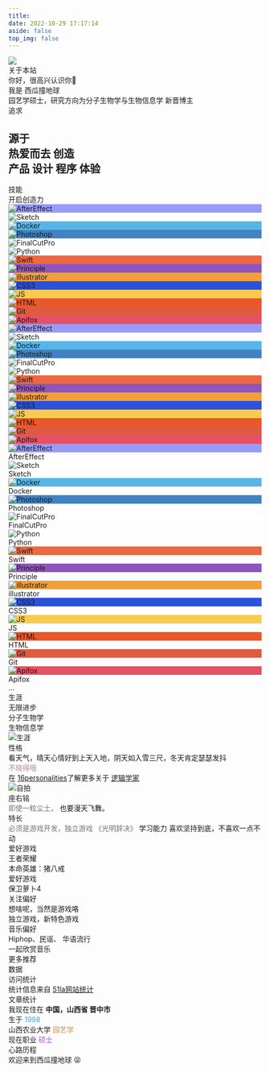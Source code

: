 ```yaml
---
title: 
date: 2022-10-29 17:17:14
aside: false
top_img: false
---
```

<div id="about-page">
  <div class="author-img">
    <img src="https://bu.dusays.com/2022/10/17/634d313602a1e.png">
  </div>
  <div class="author-title">关于本站</div>
  <div class="author-content">
    <div class="author-content-item myInfoAndSayHello">
      <div class="title1">你好，很高兴认识你👋</div>
      <div class="title2">我是
        <span class="inline-word">西瓜撞地球</span>
      </div>
      <div class="title1">园艺学硕士，研究方向为分子生物学与生物信息学
        <span class="inline-word">新晋博主</span>
      </div>
    </div>
    <div class="aboutsiteTips author-content-item">
      <div class="author-content-item-tips">追求</div>
      <h2>源于
        <br>热爱而去
        <span class="inline-word">创造</span>
        <div class="mask">
          <span class="first-tips">产品</span>
          <span>设计</span>
          <span data-up="">程序</span>
          <span data-show="">体验</span>
        </div>
      </h2>
    </div>
  </div>
  <div class="hello-about">

  <div class="shapes">
    <div class="shape shape-1" style="translate: none; rotate: none; scale: none; transform: translate(122px, 164px);">
    </div>
    <div class="shape shape-2" style="translate: none; rotate: none; scale: none; transform: translate(122px, 164px);">
    </div>
    <div class="shape shape-3" style="translate: none; rotate: none; scale: none; transform: translate(122px, 164px);">
    </div>
  </div>
  <div class="content">
    
  </div>
</div>
  <div class="author-content">
    <div class="author-content-item skills">
      <div class="card-content">
        <div class="author-content-item-tips">技能</div>
        <span class="author-content-item-title">开启创造力</span>
        <div class="skills-style-group">
          <div class="tags-group-all">
            <div class="tags-group-wrapper">
              <div class="tags-group-icon-pair">
                <div class="tags-group-icon" style="background:#989bf8">
                  <img src="https://img.zhheo.com/i/2022/08/22/6302f0748a83b.png" title="AfterEffect" onerror="this.onerror=null,this.src=&quot;https://cdn.zhheo.com/Guli/others/imgerror.png&quot;">
                </div>
                <div class="tags-group-icon" style="background:#fff">
                  <img src="https://img.zhheo.com/i/2022/08/22/63030a85d6458.png" title="Sketch" onerror="this.onerror=null,this.src=&quot;https://cdn.zhheo.com/Guli/others/imgerror.png&quot;">
                </div>
              </div>
              <div class="tags-group-icon-pair">
                <div class="tags-group-icon" style="background:#57b6e6">
                  <img src="https://img.zhheo.com/i/2022/08/22/6303102c049d1.png" title="Docker" onerror="this.onerror=null,this.src=&quot;https://cdn.zhheo.com/Guli/others/imgerror.png&quot;">
                </div>
                <div class="tags-group-icon" style="background:#4082c3">
                  <img src="https://img.zhheo.com/i/2022/08/22/63030fe730a69.png" title="Photoshop" onerror="this.onerror=null,this.src=&quot;https://cdn.zhheo.com/Guli/others/imgerror.png&quot;">
                </div>
              </div>
              <div class="tags-group-icon-pair">
                <div class="tags-group-icon" style="background:#fff">
                  <img src="https://img.zhheo.com/i/2022/08/22/630310dea00f5.png" title="FinalCutPro" onerror="this.onerror=null,this.src=&quot;https://cdn.zhheo.com/Guli/others/imgerror.png&quot;">
                </div>
                <div class="tags-group-icon" style="background:#fff">
                  <img src="https://img.zhheo.com/i/2022/08/22/63031127e8e2b.png" title="Python" onerror="this.onerror=null,this.src=&quot;https://cdn.zhheo.com/Guli/others/imgerror.png&quot;">
                </div>
              </div>
              <div class="tags-group-icon-pair">
                <div class="tags-group-icon" style="background:#eb6840">
                  <img src="https://img.zhheo.com/i/2022/08/22/630311760ca04.png" title="Swift" onerror="this.onerror=null,this.src=&quot;https://cdn.zhheo.com/Guli/others/imgerror.png&quot;">
                </div>
                <div class="tags-group-icon" style="background:#8f55ba">
                  <img src="https://img.zhheo.com/i/2022/08/22/630311cf9dded.png" title="Principle" onerror="this.onerror=null,this.src=&quot;https://cdn.zhheo.com/Guli/others/imgerror.png&quot;">
                </div>
              </div>
              <div class="tags-group-icon-pair">
                <div class="tags-group-icon" style="background:#f29e39">
                  <img src="https://img.zhheo.com/i/2022/08/22/6303121db0410.png" title="illustrator" onerror="this.onerror=null,this.src=&quot;https://cdn.zhheo.com/Guli/others/imgerror.png&quot;">
                </div>
                <div class="tags-group-icon" style="background:#2c51db">
                  <img src="https://img.zhheo.com/i/2022/08/22/630312c06cdc5.png" title="CSS3" onerror="this.onerror=null,this.src=&quot;https://cdn.zhheo.com/Guli/others/imgerror.png&quot;">
                </div>
              </div>
              <div class="tags-group-icon-pair">
                <div class="tags-group-icon" style="background:#f7cb4f">
                  <img src="https://img.zhheo.com/i/2022/08/22/630312f898a1c.png" title="JS" onerror="this.onerror=null,this.src=&quot;https://cdn.zhheo.com/Guli/others/imgerror.png&quot;">
                </div>
                <div class="tags-group-icon" style="background:#e9572b">
                  <img src="https://img.zhheo.com/i/2022/08/22/6303132113bbb.png" title="HTML" onerror="this.onerror=null,this.src=&quot;https://cdn.zhheo.com/Guli/others/imgerror.png&quot;">
                </div>
              </div>
              <div class="tags-group-icon-pair">
                <div class="tags-group-icon" style="background:#df5b40">
                  <img src="https://img.zhheo.com/i/2022/09/23/632d2d33b1e1b.webp" title="Git" onerror="this.onerror=null,this.src=&quot;https://cdn.zhheo.com/Guli/others/imgerror.png&quot;">
                </div>
                <div class="tags-group-icon" style="background:#e65164">
                  <img src="https://img.zhheo.com/i/2022/09/23/632d2e083fc9b.webp" title="Apifox" onerror="this.onerror=null,this.src=&quot;https://cdn.zhheo.com/Guli/others/imgerror.png&quot;">
                </div>
              </div>
              <div class="tags-group-icon-pair">
                <div class="tags-group-icon" style="background:#989bf8">
                  <img src="https://img.zhheo.com/i/2022/08/22/6302f0748a83b.png" title="AfterEffect" onerror="this.onerror=null,this.src=&quot;https://cdn.zhheo.com/Guli/others/imgerror.png&quot;">
                </div>
                <div class="tags-group-icon" style="background:#fff">
                  <img src="https://img.zhheo.com/i/2022/08/22/63030a85d6458.png" title="Sketch" onerror="this.onerror=null,this.src=&quot;https://cdn.zhheo.com/Guli/others/imgerror.png&quot;">
                </div>
              </div>
              <div class="tags-group-icon-pair">
                <div class="tags-group-icon" style="background:#57b6e6">
                  <img src="https://img.zhheo.com/i/2022/08/22/6303102c049d1.png" title="Docker" onerror="this.onerror=null,this.src=&quot;https://cdn.zhheo.com/Guli/others/imgerror.png&quot;">
                </div>
                <div class="tags-group-icon" style="background:#4082c3">
                  <img src="https://img.zhheo.com/i/2022/08/22/63030fe730a69.png" title="Photoshop" onerror="this.onerror=null,this.src=&quot;https://cdn.zhheo.com/Guli/others/imgerror.png&quot;">
                </div>
              </div>
              <div class="tags-group-icon-pair">
                <div class="tags-group-icon" style="background:#fff">
                  <img src="https://img.zhheo.com/i/2022/08/22/630310dea00f5.png" title="FinalCutPro" onerror="this.onerror=null,this.src=&quot;https://cdn.zhheo.com/Guli/others/imgerror.png&quot;">
                </div>
                <div class="tags-group-icon" style="background:#fff">
                  <img src="https://img.zhheo.com/i/2022/08/22/63031127e8e2b.png" title="Python" onerror="this.onerror=null,this.src=&quot;https://cdn.zhheo.com/Guli/others/imgerror.png&quot;">
                </div>
              </div>
              <div class="tags-group-icon-pair">
                <div class="tags-group-icon" style="background:#eb6840">
                  <img src="https://img.zhheo.com/i/2022/08/22/630311760ca04.png" title="Swift" onerror="this.onerror=null,this.src=&quot;https://cdn.zhheo.com/Guli/others/imgerror.png&quot;">
                </div>
                <div class="tags-group-icon" style="background:#8f55ba">
                  <img src="https://img.zhheo.com/i/2022/08/22/630311cf9dded.png" title="Principle" onerror="this.onerror=null,this.src=&quot;https://cdn.zhheo.com/Guli/others/imgerror.png&quot;">
                </div>
              </div>
              <div class="tags-group-icon-pair">
                <div class="tags-group-icon" style="background:#f29e39">
                  <img src="https://img.zhheo.com/i/2022/08/22/6303121db0410.png" title="illustrator" onerror="this.onerror=null,this.src=&quot;https://cdn.zhheo.com/Guli/others/imgerror.png&quot;">
                </div>
                <div class="tags-group-icon" style="background:#2c51db">
                  <img src="https://img.zhheo.com/i/2022/08/22/630312c06cdc5.png" title="CSS3" onerror="this.onerror=null,this.src=&quot;https://cdn.zhheo.com/Guli/others/imgerror.png&quot;">
                </div>
              </div>
              <div class="tags-group-icon-pair">
                <div class="tags-group-icon" style="background:#f7cb4f">
                  <img src="https://img.zhheo.com/i/2022/08/22/630312f898a1c.png" title="JS" onerror="this.onerror=null,this.src=&quot;https://cdn.zhheo.com/Guli/others/imgerror.png&quot;">
                </div>
                <div class="tags-group-icon" style="background:#e9572b">
                  <img src="https://img.zhheo.com/i/2022/08/22/6303132113bbb.png" title="HTML" onerror="this.onerror=null,this.src=&quot;https://cdn.zhheo.com/Guli/others/imgerror.png&quot;">
                </div>
              </div>
              <div class="tags-group-icon-pair">
                <div class="tags-group-icon" style="background:#df5b40">
                  <img src="https://img.zhheo.com/i/2022/09/23/632d2d33b1e1b.webp" title="Git" onerror="this.onerror=null,this.src=&quot;https://cdn.zhheo.com/Guli/others/imgerror.png&quot;">
                </div>
                <div class="tags-group-icon" style="background:#e65164">
                  <img src="https://img.zhheo.com/i/2022/09/23/632d2e083fc9b.webp" title="Apifox" onerror="this.onerror=null,this.src=&quot;https://cdn.zhheo.com/Guli/others/imgerror.png&quot;">
                </div>
              </div>
            </div>
          </div>
          <div class="skills-list">
            <div class="skill-info">
              <div class="skill-icon" style="background:#989bf8">
                <img src="https://img.zhheo.com/i/2022/08/22/6302f0748a83b.png" title="AfterEffect" onerror="this.onerror=null,this.src=&quot;https://cdn.zhheo.com/Guli/others/imgerror.png&quot;">
              </div>
              <div class="skill-name">
                <span>AfterEffect</span>
              </div>
            </div>
            <div class="skill-info">
              <div class="skill-icon" style="background:#fff">
                <img src="https://img.zhheo.com/i/2022/08/22/63030a85d6458.png" title="Sketch" onerror="this.onerror=null,this.src=&quot;https://cdn.zhheo.com/Guli/others/imgerror.png&quot;">
              </div>
              <div class="skill-name">
                <span>Sketch</span>
              </div>
            </div>
            <div class="skill-info">
              <div class="skill-icon" style="background:#57b6e6">
                <img src="https://img.zhheo.com/i/2022/08/22/6303102c049d1.png" title="Docker" onerror="this.onerror=null,this.src=&quot;https://cdn.zhheo.com/Guli/others/imgerror.png&quot;">
              </div>
              <div class="skill-name">
                <span>Docker</span>
              </div>
            </div>
            <div class="skill-info">
              <div class="skill-icon" style="background:#4082c3">
                <img src="https://img.zhheo.com/i/2022/08/22/63030fe730a69.png" title="Photoshop" onerror="this.onerror=null,this.src=&quot;https://cdn.zhheo.com/Guli/others/imgerror.png&quot;">
              </div>
              <div class="skill-name">
                <span>Photoshop</span>
              </div>
            </div>
            <div class="skill-info">
              <div class="skill-icon" style="background:#fff">
                <img src="https://img.zhheo.com/i/2022/08/22/630310dea00f5.png" title="FinalCutPro" onerror="this.onerror=null,this.src=&quot;https://cdn.zhheo.com/Guli/others/imgerror.png&quot;">
              </div>
              <div class="skill-name">
                <span>FinalCutPro</span>
              </div>
            </div>
            <div class="skill-info">
              <div class="skill-icon" style="background:#fff">
                <img src="https://img.zhheo.com/i/2022/08/22/63031127e8e2b.png" title="Python" onerror="this.onerror=null,this.src=&quot;https://cdn.zhheo.com/Guli/others/imgerror.png&quot;">
              </div>
              <div class="skill-name">
                <span>Python</span>
              </div>
            </div>
            <div class="skill-info">
              <div class="skill-icon" style="background:#eb6840">
                <img src="https://img.zhheo.com/i/2022/08/22/630311760ca04.png" title="Swift" onerror="this.onerror=null,this.src=&quot;https://cdn.zhheo.com/Guli/others/imgerror.png&quot;">
              </div>
              <div class="skill-name">
                <span>Swift</span>
              </div>
            </div>
            <div class="skill-info">
              <div class="skill-icon" style="background:#8f55ba">
                <img src="https://img.zhheo.com/i/2022/08/22/630311cf9dded.png" title="Principle" onerror="this.onerror=null,this.src=&quot;https://cdn.zhheo.com/Guli/others/imgerror.png&quot;">
              </div>
              <div class="skill-name">
                <span>Principle</span>
              </div>
            </div>
            <div class="skill-info">
              <div class="skill-icon" style="background:#f29e39">
                <img src="https://img.zhheo.com/i/2022/08/22/6303121db0410.png" title="illustrator" onerror="this.onerror=null,this.src=&quot;https://cdn.zhheo.com/Guli/others/imgerror.png&quot;">
              </div>
              <div class="skill-name">
                <span>illustrator</span>
              </div>
            </div>
            <div class="skill-info">
              <div class="skill-icon" style="background:#2c51db">
                <img src="https://img.zhheo.com/i/2022/08/22/630312c06cdc5.png" title="CSS3" onerror="this.onerror=null,this.src=&quot;https://cdn.zhheo.com/Guli/others/imgerror.png&quot;">
              </div>
              <div class="skill-name">
                <span>CSS3</span>
              </div>
            </div>
            <div class="skill-info">
              <div class="skill-icon" style="background:#f7cb4f">
                <img src="https://img.zhheo.com/i/2022/08/22/630312f898a1c.png" title="JS" onerror="this.onerror=null,this.src=&quot;https://cdn.zhheo.com/Guli/others/imgerror.png&quot;">
              </div>
              <div class="skill-name">
                <span>JS</span>
              </div>
            </div>
            <div class="skill-info">
              <div class="skill-icon" style="background:#e9572b">
                <img src="https://img.zhheo.com/i/2022/08/22/6303132113bbb.png" title="HTML" onerror="this.onerror=null,this.src=&quot;https://cdn.zhheo.com/Guli/others/imgerror.png&quot;">
              </div>
              <div class="skill-name">
                <span>HTML</span>
              </div>
            </div>
            <div class="skill-info">
              <div class="skill-icon" style="background:#df5b40">
                <img src="https://img.zhheo.com/i/2022/09/23/632d2d33b1e1b.webp" title="Git" onerror="this.onerror=null,this.src=&quot;https://cdn.zhheo.com/Guli/others/imgerror.png&quot;">
              </div>
              <div class="skill-name">
                <span>Git</span>
              </div>
            </div>
            <div class="skill-info">
              <div class="skill-icon" style="background:#e65164">
                <img src="https://img.zhheo.com/i/2022/09/23/632d2e083fc9b.webp" title="Apifox" onerror="this.onerror=null,this.src=&quot;https://cdn.zhheo.com/Guli/others/imgerror.png&quot;">
              </div>
              <div class="skill-name">
                <span>Apifox</span>
              </div>
            </div>
            <div class="etc">...</div>
          </div>
        </div>
      </div>
    </div>
    <div class="author-content-item careers">
      <div class="card-content">
        <div class="author-content-item-tips">生涯</div>
        <span class="author-content-item-title">无限进步</span>
        <div class="careers-group">
          <div class="careers-item">
            <div class="circle" style="background:#357ef5">
            </div>
            <div class="name">分子生物学</div>
          </div>
          <div class="careers-item">
            <div class="circle" style="background:#eb372a">
            </div>
            <div class="name">生物信息学</div>
          </div>
        </div>
        <img class="author-content-img" src="https://img.zhheo.com/i/2022/09/23/632d575aa8d40.webp" alt="生涯">
      </div>
    </div>
  </div>
  <div class="author-content">
    <div class="author-content-item personalities">
      <div class="author-content-item-tips">性格</div>
      <span class="author-content-item-title">看天气，晴天心情好到上天入地，阴天如入雪三尺，冬天肯定瑟瑟发抖</span>
      <div class="title2" style="color:#ac899c">不晓得哦</div>
      <div class="image">
        <!--<img src="https://cdn.zhheo.com/public/svg/INTP-T.svg">-->
      </div>
      <div class="post-tips">在
        <a href="https://www.16personalities.com/" target="_blank" rel="noopener nofollow">16personalities</a>了解更多关于
        <a target="_blank" rel="noopener external nofollow" href="https://www.16personalities.com/ch/intp-%E4%BA%BA%E6%A0%BC">逻辑学家</a>
      </div>
    </div>
    <div class="author-content-item myphoto">
      <img class="author-content-img" src="https://bu.dusays.com/2022/10/28/635b5037a9de1.webp" alt="自拍">
    </div>
  </div>
  <div class="author-content">
    <div class="author-content-item maxim">
      <div class="author-content-item-tips">座右铭</div>
      <span class="maxim-title">
        <span style="opacity:.6;margin-bottom:8px">即使一粒尘土，</span>
        <span>也要漫天飞舞。</span>
      </span>
    </div>
    <div class="author-content-item buff">
      <div class="card-content">
        <div class="author-content-item-tips">特长</div>
        <span class="buff-title">
         <span style="opacity:.6;margin-bottom:8px">必须是游戏开发，独立游戏
            <span class="inline-word">《光明辞决》</span>
          </span>
          <span>学习能力
            <span class="inline-word">喜欢坚持到底，不喜欢一点不动</span>
          </span>
        </span>
      </div>
      <div class="card-background-icon">
        <i class="fas fa-dice-d20">
        </i>
      </div>
    </div>
  </div>
  <div class="author-content">
    <div class="author-content-item game-lol">
      <div class="card-content">
        <div class="author-content-item-tips">爱好游戏</div>
        <span class="author-content-item-title">王者荣耀</span>
        <div class="content-bottom">
          <div class="icon-group">
            <i class="icon-pos-mid">
            </i>
            <i class="icon-pos-sup">
            </i>
          </div>
           <div class="tips">本命英雄：猪八戒</div>
        </div>
      </div>
    </div>
    <div class="author-content-item game-wolf">
      <div class="card-content">
         <div class="author-content-item-tips">爱好游戏</div>
        <span class="author-content-item-title">保卫萝卜4</span>
        <div class="content-bottom">
          <div class="tips"></div>
        </div>
      </div>
    </div>
  </div>
  <div class="author-content">
    <div class="author-content-item like-technology">
      <div class="card-content">
        <div class="author-content-item-tips">关注偏好</div>
        <span class="author-content-item-title">想啥呢，当然是游戏咯</span>
        <div class="content-bottom">
          <div class="tips">独立游戏，新特色游戏</div>
        </div>
      </div>
    </div>
    <div class="author-content-item like-music">
      <div class="card-content">
        <div class="author-content-item-tips">音乐偏好</div>
        <span class="author-content-item-title">Hiphop、民谣、</span>
        <span class="author-content-item-title">华语流行</span>
        <div class="content-bottom">
          <div class="tips">一起欣赏音乐</div>
        </div>
        <div class="banner-button-group">
          <a class="banner-button" onclick="pjax.loadUrl(&quot;/musiclist/&quot;)" data-pjax-state="">
            <i class="fas fa-circle-chevron-right">
            </i>
            <span class="banner-button-text">更多推荐</span>
          </a>
        </div>
      </div>
    </div>
  </div>
  <div class="author-content">
    <div class="about-statistic author-content-item">
      <div class="card-content">
        <div class="author-content-item-tips">数据</div>
        <span class="author-content-item-title">访问统计</span>
        <div id="statistic"></div>
        <div class="post-tips">统计信息来自
          <a href="https://invite.51.la/SuyzNA4W?target=V6" target="_blank" rel="noopener nofollow">51la网站统计</a>
        </div>
        <div class="banner-button-group">
          <a class="banner-button" onclick="pjax.loadUrl(&quot;/echart/&quot;)" data-pjax-state="">
            <i class="fas fa-circle-chevron-right">
            </i>
            <span class="banner-button-text">文章统计</span>
          </a>
        </div>
      </div>
    </div>
     <div class="author-content-item-group column mapAndInfo">
      <div class="author-content-item map single">
        <span class="map-title">我现在住在
          <b>中国，山西省 晋中市</b>
        </span>
      </div>
      <div class="author-content-item selfInfo single">
        <div>
          <span class="selfInfo-title">生于</span>
          <span class="selfInfo-content" style="color:#43a6c6">1998</span>
        </div>
        <div>
          <span class="selfInfo-title">山西农业大学</span>
          <span class="selfInfo-content" style="color:#c69043">园艺学</span>
        </div>
        <div>
          <span class="selfInfo-title">现在职业</span>
          <span class="selfInfo-content" style="color:#b04fe6">硕士</span>
        </div>
      </div>
    </div>
  </div>
   <div class="author-content">
    <div class="create-site-post author-content-item single">
      <div class="author-content-item-tips">心路历程</div>
      <span class="author-content-item-title">欢迎来到西瓜撞地球 😝</span><br/>
      <br/>
        <br></a>
    </div>
  </div>
</div>